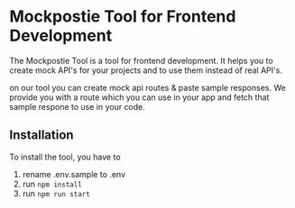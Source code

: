 # Mockpostie Tool for Frontend Development

The Mockpostie Tool is a tool for frontend development. It helps you to create mock API's for your projects and to use them instead of real API's.


on our tool you can create mock api routes & paste sample responses. 
We provide you with a route which you can use in your app and fetch that sample respone to use in your code.


## Installation
To install the tool, you have to

1. rename .env.sample to .env
2. run `npm install`
3. run `npm run start`


